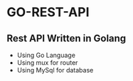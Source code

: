 # GO-REST-API
## Rest API Written in Golang
- Using Go Language
- Using mux for router
- Using MySql for database
